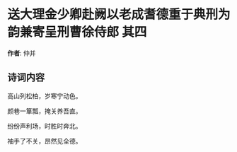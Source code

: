 # 送大理金少卿赴阙以老成耆德重于典刑为韵兼寄呈刑曹徐侍郎  其四

**作者**: 仲并

## 诗词内容

高山列松柏，岁寒宁动色。

颜巷一箪瓢，掩关养吾直。

纷纷声利场，时胜时奔北。

袖手了不关，昂然见全德。

